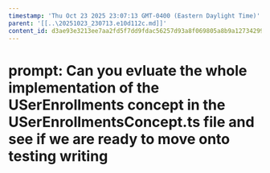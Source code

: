 ```yaml
---
timestamp: 'Thu Oct 23 2025 23:07:13 GMT-0400 (Eastern Daylight Time)'
parent: '[[..\20251023_230713.e10d112c.md]]'
content_id: d3ae93e3213ee7aa2fd5f7dd9fdac56257d93a8f069805a8b9a127342991ba44
---
```


# prompt: Can you evluate the whole implementation of the USerEnrollments concept in the USerEnrollmentsConcept.ts file and see if we are ready to move onto testing writing
